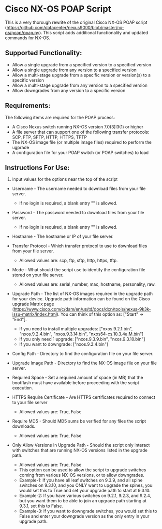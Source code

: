 # Cisco NX-OS POAP Script
This is a very thorough rewrite of the original Cisco NX-OS POAP script (https://github.com/datacenter/nexus9000/blob/master/nx-os/poap/poap.py).
This script adds additional functionality and updated commands for NX-OS.

## Supported Functionality:
- Allow a single upgrade from a specified version to a specified version
- Allow a single upgrade from any version to a specified version
- Allow a multi-stage upgrade from a specific version or version(s) to a specific version
- Allow a multi-stage upgrade from any version to a specified version
- Allow downgrades from any version to a specific version

## Requirements:
The following items are required for the POAP process:
- A Cisco Nexus switch running NX-OS version 7.0(3)I3(1) or higher
- A file server that can support one of the following transfer protocols: SCP, FTP, SFTP, HTTP, HTTPS, TFTP
- The NX-OS image file (or multiple image files) required to perform the ugprade
- A configuration file for your POAP switch (or POAP switches) to load

## Instructions For Use:
1. Input values for the options near the top of the script

* Username - The username needed to download files from your file server.
    * If no login is required, a blank entry "" is allowed.

* Password - The password needed to download files from your file server.
    * If no login is required, a blank entry "" is allowed.

* Hostname - The hostname or IP of your file server.

* Transfer Protocol - Which transfer protocol to use to download files from your file server.
    * Allowed values are: scp, ftp, sftp, http, https, tftp.

* Mode - What should the script use to identify the configuration file stored on your file server.
    * Allowed values are: serial_number, mac, hostname, personality, raw.

* Upgrade Path - The list of NX-OS images required in the upgrade path for your device. Upgrade path information can be found on the Cisco upgrade Matrix page (https://www.cisco.com/c/dam/en/us/td/docs/dcn/tools/nexus-9k3k-issu-matrix/index.html). You can think of this option as: ["Start" -> "End"].
    * If you need to install multiple upgrades: ["nxos.9.2.1.bin", "nxos.9.2.4.bin", "nxos.9.3.14.bin", "nxos64-cs.10.3.4a.M.bin"]
    * If you only need 1 upgrade: ["nxos.9.3.9.bin", "nxos.9.3.10.bin"]
    * If you want to downgrade: ["nxos.9.2.4.bin"]

* Config Path - Directory to find the configuration file on your file server.

* Upgrade Image Path - Directory to find the NX-OS image file on your file server.

* Required Space - Set a required amount of space (in MB) that the bootflash must have available before proceeding with the script execution.

* HTTPS Require Certificate - Are HTTPS certificates required to connect to your file server
    * Allowed values are: True, False

* Require MD5 - Should MD5 sums be verified for any files the script downloads.
    * Allowed values are: True, False

* Only Allow Versions In Upgrade Path - Should the script only interact with switches that are running NX-OS versions listed in the upgrade path.
    * Allowed values are: True, False
    * This option can be used to allow the script to upgrade switches coming from various NX-OS versions, or to allow downgrades.
    * Example-1: If you have all leaf switches on 9.3.9, and all spine switches on 9.3.10, and you ONLY want to upgrade the spines, you would set this to True and set your upgrade path to start at 9.3.10.
    * Example-2: If you have various switches on 9.2.1, 9.2.3, and 9.2.4, but you want them to be able to join an upgrade path starting at 9.3.1, set this to False.
    * Example-3: If you want to downgrade switches, you would set this to False and enter your downgrade version as the only entry in your upgrade path.